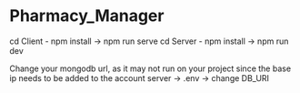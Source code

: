 # Pharmacy_Manager
cd Client - npm install -> npm run serve
cd Server - npm install -> npm run dev

Change your mongodb url, as it may not run on your project since the base ip needs to be added to the account
server -> .env -> change DB_URI
